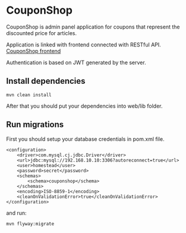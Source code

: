 # CouponShop

CouponShop is admin panel application for coupons that represent the discounted price for articles.

Application is linked with frontend connected with RESTful API.
[CouponShop frontend](https://github.com/stefanantic7/coupon-shop-front) 

Authentication is based on JWT generated by the server.


## Install dependencies
```
mvn clean install 
```

After that you should put your dependencies into web/lib folder.

## Run migrations
First you should setup your database credentials in pom.xml file.
```
<configuration>
    <driver>com.mysql.cj.jdbc.Driver</driver>
    <url>jdbc:mysql://192.168.10.10:3306?autoreconnect=true</url>
    <user>homestead</user>
    <password>secret</password>
    <schemas>
        <schema>couponshop</schema>
    </schemas>
    <encoding>ISO-8859-1</encoding>
    <cleanOnValidationError>true</cleanOnValidationError>
</configuration>
```
and run:
```
mvn flyway:migrate
```



